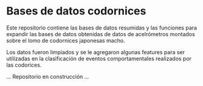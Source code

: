 # Bases de datos codornices

Este repositorio contiene las bases de datos resumidas y las funciones para expandir las bases de datos obtenidas de datos de acelrómetros montados sobre el lomo de codornices japonesas macho.

Los datos fueron limpiados y se le agregaron algunas features para ser utilizadas en la clasificación de eventos comportamentales realizados por las codorices.

... Repositorio en construcción ...
